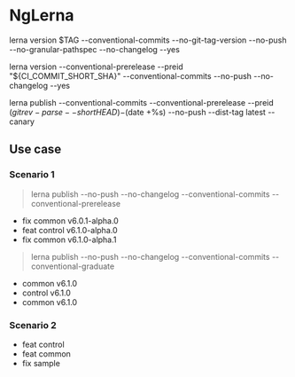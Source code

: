 # NgLerna

lerna version $TAG --conventional-commits --no-git-tag-version --no-push --no-granular-pathspec --no-changelog --yes

lerna version --conventional-prerelease --preid "${CI_COMMIT_SHORT_SHA}" --conventional-commits --no-push --no-changelog --yes

lerna publish --conventional-commits --conventional-prerelease --preid $(git rev-parse --short HEAD)-$(date +%s) --no-push --dist-tag latest --canary

## Use case
### Scenario 1
> lerna publish --no-push --no-changelog --conventional-commits --conventional-prerelease
- fix common    v6.0.1-alpha.0
- feat control  v6.1.0-alpha.0
- fix common    v6.1.0-alpha.1

> lerna publish --no-push --no-changelog --conventional-commits --conventional-graduate
- common    v6.1.0
- control   v6.1.0
- common    v6.1.0

### Scenario 2
- feat control
- feat common
- fix sample
